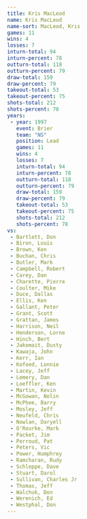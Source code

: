 ```yaml
---
title: Kris MacLeod
name: Kris MacLeod
name-sort: MacLeod, Kris
games: 11
wins: 4
losses: 7
inturn-total: 94
inturn-percent: 78
outturn-total: 118
outturn-percent: 79
draw-total: 159
draw-percent: 79
takeout-total: 53
takeout-percent: 75
shots-total: 212
shots-percent: 78
years:
 - year: 1997
   event: Brier
   team: "NS"
   position: Lead
   games: 11
   wins: 4
   losses: 7
   inturn-total: 94
   inturn-percent: 78
   outturn-total: 118
   outturn-percent: 79
   draw-total: 159
   draw-percent: 79
   takeout-total: 53
   takeout-percent: 75
   shots-total: 212
   shots-percent: 78
vs:
 - Bartlett, Don
 - Biron, Louis
 - Brown, Ken
 - Buchan, Chris
 - Butler, Mark
 - Campbell, Robert
 - Carey, Dan
 - Charette, Pierre
 - Coulter, Mike
 - Duce, Dallas
 - Ellis, Ken
 - Gallant, Peter
 - Grant, Scott
 - Grattan, James
 - Harrison, Neil
 - Henderson, Lorne
 - Hinch, Bert
 - Jakomait, Dusty
 - Kawaja, John
 - Kerr, Ian
 - Kofoed, Lonnie
 - Lacey, Jeff
 - Lemery, Dan
 - Loeffler, Ken
 - Martin, Kevin
 - McGowan, Nolin
 - McPhee, Barry
 - Mosley, Jeff
 - Neufeld, Chris
 - Nowlan, Daryell
 - O'Rourke, Mark
 - Packet, Jim
 - Perroud, Pat
 - Peters, Vic
 - Power, Humphrey
 - Ramcharan, Rudy
 - Schleppe, Dave
 - Stuart, Darol
 - Sullivan, Charles Jr
 - Thomas, Jeff
 - Walchuk, Don
 - Werenich, Ed
 - Westphal, Don
---
```

